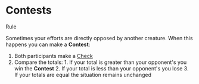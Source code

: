 # Contests

Rule

Sometimes your efforts are directly opposed by another creature. When this happens you can make a **Contest**:

  1. Both participants make a [Check](pages/rolling/checks.md)
  2. Compare the totals:
    1. If your total is greater than your opponent's you win the **Contest**
    2. If your total is less than your opponent's you lose
    3. If your totals are equal the situation remains unchanged
